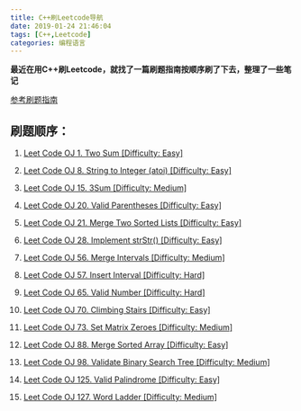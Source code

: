 ```yaml
---
title: C++刷Leetcode导航
date: 2019-01-24 21:46:04
tags: [C++,Leetcode]
categories: 编程语言
---
```


**最近在用C++刷Leetcode，就找了一篇刷题指南按顺序刷了下去，整理了一些笔记**

[参考刷题指南](https://blog.csdn.net/lnho2015/article/details/50962989)
<!--more--> 

## 刷题顺序：
1. [Leet Code OJ 1. Two Sum [Difficulty: Easy] ](https://liuyi12138.github.io/2018/08/20/C%E5%88%B7Leetcode%E7%AC%94%E8%AE%B0%E4%B9%8B1TwoSum/) 

2. [Leet Code OJ 8. String to Integer (atoi) [Difficulty: Easy] ](https://liuyi12138.github.io/2018/08/21/C%E5%88%B7Leetcode%E7%AC%94%E8%AE%B0%E4%B9%8B8StringtoIntegeratoi/)

3. [Leet Code OJ 15. 3Sum [Difficulty: Medium] ](https://liuyi12138.github.io/2018/08/23/C%E5%88%B7Leetcode%E7%AC%94%E8%AE%B0%E4%B9%8B153Sum/)

4. [Leet Code OJ 20. Valid Parentheses [Difficulty: Easy] ](https://liuyi12138.github.io/2018/08/23/C%E5%88%B7Leetcode%E7%AC%94%E8%AE%B0%E4%B9%8B20ValidParentheses/)

5. [Leet Code OJ 21. Merge Two Sorted Lists [Difficulty: Easy] ](https://liuyi12138.github.io/2018/08/23/C%E5%88%B7Leetcode%E7%AC%94%E8%AE%B0%E4%B9%8B21MergeTwoSortedLists/)

6. [Leet Code OJ 28. Implement strStr() [Difficulty: Easy] ](https://liuyi12138.github.io/2018/08/24/C%E5%88%B7Leetcode%E7%AC%94%E8%AE%B0%E4%B9%8B28ImplementstrStr/)

7.  [Leet Code OJ 56. Merge Intervals [Difficulty: Medium] ](https://liuyi12138.github.io/2018/08/27/C%E5%88%B7Leetcode%E7%AC%94%E8%AE%B0%E4%B9%8B56MergeIntervals/)

8. [Leet Code OJ 57. Insert Interval [Difficulty: Hard] ](https://liuyi12138.github.io/2018/08/29/C%E5%88%B7Leetcode%E7%AC%94%E8%AE%B0%E4%B9%8B57InsertInterval/)

9. [Leet Code OJ 65. Valid Number [Difficulty: Hard] ](https://liuyi12138.github.io/2018/08/29/C%E5%88%B7Leetcode%E7%AC%94%E8%AE%B0%E4%B9%8B65ValidNumber/)

10. [Leet Code OJ 70. Climbing Stairs [Difficulty: Easy] ](https://liuyi12138.github.io/2018/08/24/C%E5%88%B7Leetcode%E7%AC%94%E8%AE%B0%E4%B9%8B70ClimbingStairs/)

11. [Leet Code OJ 73. Set Matrix Zeroes [Difficulty: Medium] ](https://liuyi12138.github.io/2018/08/24/C%E5%88%B7Leetcode%E7%AC%94%E8%AE%B0%E4%B9%8B73SetMatrixZeroes/)

12. [Leet Code OJ 88. Merge Sorted Array [Difficulty: Easy] ](https://liuyi12138.github.io/2018/08/24/C%E5%88%B7Leetcode%E7%AC%94%E8%AE%B0%E4%B9%8B88MergeSortedArray/)

13. [Leet Code OJ 98. Validate Binary Search Tree [Difficulty: Medium] ](https://liuyi12138.github.io/2018/08/25/C%E5%88%B7Leetcode%E7%AC%94%E8%AE%B0%E4%B9%8B98ValidateBinarySearchTree/)

14. [Leet Code OJ 125. Valid Palindrome [Difficulty: Easy] ](https://liuyi12138.github.io/2018/08/25/C%E5%88%B7Leetcode%E7%AC%94%E8%AE%B0%E4%B9%8B125ValidPalindrome/)

15. [ Leet Code OJ 127. Word Ladder [Difficulty: Medium] ](https://liuyi12138.github.io/2018/08/27/C%E5%88%B7Leetcode%E7%AC%94%E8%AE%B0%E4%B9%8B127WordLadder/)
```
